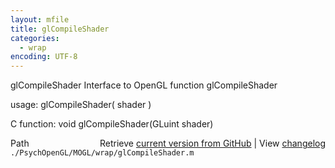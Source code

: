 ```yaml
---
layout: mfile
title: glCompileShader
categories:
  - wrap
encoding: UTF-8
---
```


glCompileShader  Interface to OpenGL function glCompileShader

usage:  glCompileShader\( shader \)

C function:  void glCompileShader\(GLuint shader\)


<div class="code_header" style="text-align:right;">
  <span style="float:left;">Path&nbsp;&nbsp;</span> <span class="counter">Retrieve <a href=
  "https://raw.github.com/Psychtoolbox-3/Psychtoolbox-3/beta/./PsychOpenGL/MOGL/wrap/glCompileShader.m">current version from GitHub</a> | View <a href=
  "https://github.com/Psychtoolbox-3/Psychtoolbox-3/commits/beta/./PsychOpenGL/MOGL/wrap/glCompileShader.m">changelog</a></span>
</div>
<div class="code">
  <code>./PsychOpenGL/MOGL/wrap/glCompileShader.m</code>
</div>
